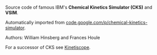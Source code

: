 Source code of famous IBM's **Chemical Kinetics Simulator (CKS)** and **VSIM**.

Automatically imported from [code.google.com/p/chemical-kinetics-simulator](http://code.google.com/p/chemical-kinetics-simulator).

Authors: William Hinsberg and Frances Houle


For a successor of CKS see [Kinetiscope](http://hinsberg.net/kinetiscope/index.html).

